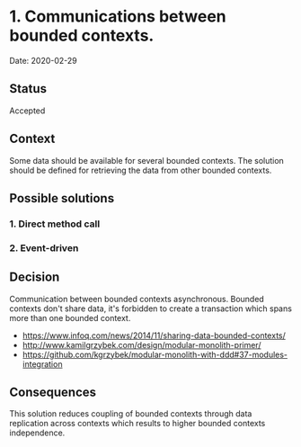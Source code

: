 # 1. Communications between bounded contexts.
Date: 2020-02-29

## Status
Accepted

## Context
Some data should be available for several bounded contexts. The solution should be defined for retrieving the data from other bounded contexts.

## Possible solutions
### 1. Direct method call

### 2. Event-driven

## Decision
Communication between bounded contexts asynchronous. Bounded contexts don't share data, it's forbidden to create a transaction which spans more than one bounded context.
- https://www.infoq.com/news/2014/11/sharing-data-bounded-contexts/
- http://www.kamilgrzybek.com/design/modular-monolith-primer/
- https://github.com/kgrzybek/modular-monolith-with-ddd#37-modules-integration

## Consequences
This solution reduces coupling of bounded contexts through data replication across contexts which results to higher bounded contexts independence.